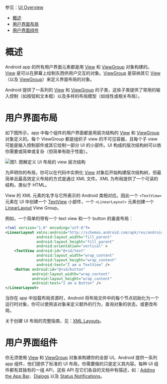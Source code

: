 参见：[UI Overview](https://developer.android.com/guide/topics/ui/overview.html)

- [概述](#%E6%A6%82%E8%BF%B0)
- [用户界面布局](#%E7%94%A8%E6%88%B7%E7%95%8C%E9%9D%A2%E5%B8%83%E5%B1%80)
- [用户界面组件](#%E7%94%A8%E6%88%B7%E7%95%8C%E9%9D%A2%E7%BB%84%E4%BB%B6)

# 概述
Android app 的所有用户界面元素都是用 [View](https://developer.android.com/reference/android/view/View.html) 和 [ViewGroup](https://developer.android.com/reference/android/view/ViewGroup.html) 对象构建的。[View](https://developer.android.com/reference/android/view/View.html) 是可以在屏幕上绘制东西供用户交互的对象。[ViewGroup](https://developer.android.com/reference/android/view/ViewGroup.html) 是容纳其它 [View](https://developer.android.com/reference/android/view/View.html) （以及 [ViewGroup](https://developer.android.com/reference/android/view/ViewGroup.html)）来定义界面布局的对象。

Android 提供了一系列的 [View](https://developer.android.com/reference/android/view/View.html) 和 [ViewGroup](https://developer.android.com/reference/android/view/ViewGroup.html) 的子类，这些子类提供了常用的输入控制（如按钮和文本框）以及多样的布局模型（如线性或相关布局）。

# 用户界面布局
如下图所示，app 中每个组件的用户界面都是用层次结构的 [View](https://developer.android.com/reference/android/view/View.html) 和 [ViewGroup](https://developer.android.com/reference/android/view/ViewGroup.html) 对象定义的。每个 ViewGroup 都是组织子 view 的不可见容器，且每个子 view 可能是输入控制部件或其它绘制一部分 UI 的小部件。UI 构成的层次结构树可以依你需要或简单或复杂（但简单有助于性能）。

![图1. 图解定义 UI 布局的 view 层次结构](https://developer.android.com/images/viewgroup_2x.png)

为声明你的布局，你可以在代码中实例化 [View](https://developer.android.com/reference/android/view/View.html) 对象后开始构建层次结构树，但最简单且最高效定义布局的方式是通过 XML 文件。XML 为布局提供了一个可读的结构，类似于 HTML。

View 的 XML 元素的名字与它所表示的 Android 类相对应。因此一个 `<TextView>` 元素在 UI 中创建一个 [TextView](https://developer.android.com/reference/android/widget/TextView.html) 小部件，一个 `<LinearLayout>` 元素创建一个 [LinearLayout](https://developer.android.com/reference/android/widget/LinearLayout.html) View Group。

例如，一个简单的带有一个 text view 和一个 button 的垂直布局：
```xml
<?xml version="1.0" encoding="utf-8"?>
<LinearLayout xmlns:android="http://schemas.android.com/apk/res/android"
              android:layout_width="fill_parent"
              android:layout_height="fill_parent"
              android:orientation="vertical" >
    <TextView android:id="@+id/text"
              android:layout_width="wrap_content"
              android:layout_height="wrap_content"
              android:text="I am a TextView" />
    <Button android:id="@+id/button"
            android:layout_width="wrap_content"
            android:layout_height="wrap_content"
            android:text="I am a Button" />
</LinearLayout>
```

当你在 app 中加载布局资源时，Android 将布局文件中的每个节点初始化为一个运行时对象，你可以使用该对象来定义额外的行为，查询对象的状态，或更改布局。

关于创建 UI 布局的完整指南，见：[XML Layouts](https://developer.android.com/guide/topics/ui/declaring-layout.html)。

# 用户界面组件

你无须使用 [View](https://developer.android.com/reference/android/view/View.html) 和 [ViewGroup](https://developer.android.com/reference/android/view/ViewGroup.html) 对象来构建你的全部 UI。Android 提供一系列 app 组件，他们提供了标准的 UI 布局，你需要做的只是定义其内容。每种 UI 组件都有其独有的一组 API，这些 API 在它们各自的文档中有描述，如：[Adding the App Bar](https://developer.android.com/training/appbar/index.html)、[Dialogs](https://developer.android.com/guide/topics/ui/dialogs.html) 以及 [Status Notifications](https://developer.android.com/guide/topics/ui/notifiers/notifications.html)。